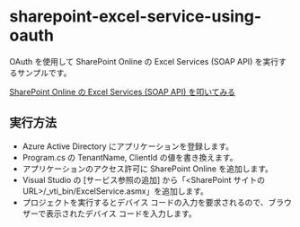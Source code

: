 ﻿# sharepoint-excel-service-using-oauth

OAuth を使用して SharePoint Online の Excel Services (SOAP API) を実行するサンプルです。

[SharePoint Online の Excel Services (SOAP API) を叩いてみる](http://blog.karamem0.jp/entry/2017/06/13/190000)

## 実行方法

* Azure Active Directory にアプリケーションを登録します。
* Program.cs の TenantName, ClientId の値を書き換えます。
* アプリケーションのアクセス許可に SharePoint Online を追加します。
* Visual Studio の [サービス参照の追加] から「<SharePoint サイトの URL>/_vti_bin/ExcelService.asmx」を追加します。
* プロジェクトを実行するとデバイス コードの入力を要求されるので、ブラウザーで表示されたデバイス コードを入力します。
